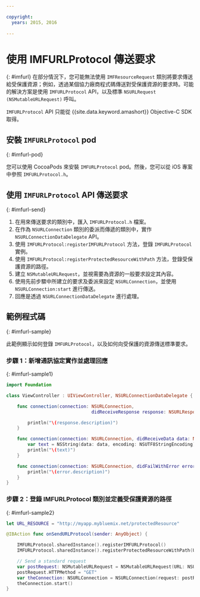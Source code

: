 ```yaml
---

copyright:
  years: 2015, 2016
  
---
```

# 使用 IMFURLProtocol 傳送要求
{: #imfurl}
在部分情況下，您可能無法使用 `IMFResourceRequest` 類別將要求傳送給受保護資源；例如，透過某個協力廠商程式碼傳送對受保護資源的要求時。可能的解決方案是使用 `IMFURLProtocol` API，以及標準 `NSURLRequest (NSMutableURLRequest)` 呼叫。

`IMFURLProtocol` API 只能從 {{site.data.keyword.amashort}} Objective-C SDK 取得。

## 安裝 `IMFURLProtocol` pod
{: #imfurl-pod}

您可以使用 CocoaPods 來安裝 `IMFURLProtocol` pod。然後，您可以從 iOS 專案中參照 `IMFURLProtocol.h`。

## 使用 `IMFURLProtocol` API 傳送要求
{: #imfurl-send}

1. 在用來傳送要求的類別中，匯入 `IMFURLProtocol.h` 檔案。
2. 在作為 `NSURLConnection` 類別的委派而傳遞的類別中，實作 `NSURLConnectionDataDelegate` API。
3. 使用 `IMFURLProtocol:registerIMFURLProtocol` 方法，登錄 `IMFURLProtocol` 實例。
4. 使用 `IMFURLProtocol:registerProtectedResourceWithPath` 方法，登錄受保護資源的路徑。
5. 建立 `NSMutableURLRequest`，並視需要為資源的一般要求設定其內容。
6. 使用先前步驟中所建立的要求及委派來設定 `NSURLConnection`，並使用 `NSURLConnection:start` 進行傳送。
7. 回應是透過 `NSURLConnectionDataDelegate` 進行處理。

## 範例程式碼
{: #imfurl-sample}

此範例顯示如何登錄 `IMFURLProtocol`，以及如何向受保護的資源傳送標準要求。

### 步驟 1：新增通訊協定實作並處理回應
{: #imfurl-sample1}
```Swift
import Foundation

class ViewController : UIViewController, NSURLConnectionDataDelegate {

	func connection(connection: NSURLConnection,
								didReceiveResponse response: NSURLResponse) {

		println("\(response.description)")
	}

	func connection(connection: NSURLConnection, didReceiveData data: NSData) {
		var text = NSString(data: data, encoding: NSUTF8StringEncoding)
		println("\(text)")
	}

	func connection(connection: NSURLConnection, didFailWithError error: NSError) {
		println("\(error.description)")
	}
}
```

### 步驟 2：登錄 IMFURLProtocol 類別並定義受保護資源的路徑
{: #imfurl-sample2}

```Swift
let URL_RESOURCE = "http://myapp.mybluemix.net/protectedResource"

@IBAction func onSendURLProtocol(sender: AnyObject) {

	IMFURLProtocol.sharedInstance().registerIMFURLProtocol()
	IMFURLProtocol.sharedInstance().registerProtectedResourceWithPath(URL_RESOURCE)

	// Send a standard request
	var postRequest: NSMutableURLRequest = NSMutableURLRequest(URL: NSURL(string: URL_RESOURCE)!)
	postRequest.HTTPMethod = "GET"
	var theConnection: NSURLConnection = NSURLConnection(request: postRequest, delegate: self)!
	theConnection.start()
}
```
